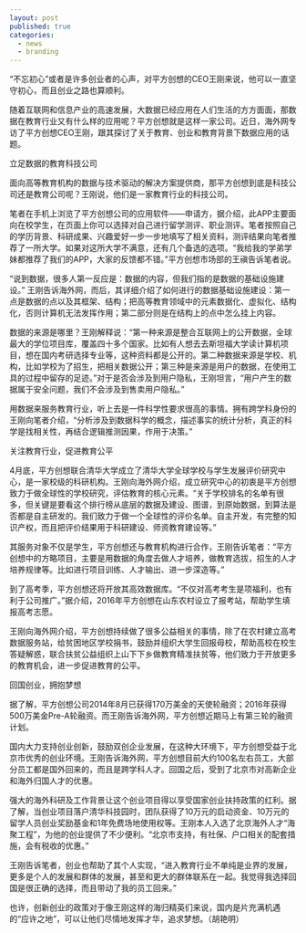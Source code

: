 ```yaml
---
layout: post
published: true
categories:
  - news
  - branding
---
```


“不忘初心”或者是许多创业者的心声，对平方创想的CEO王刚来说，他可以一直坚守初心，而且创业之路也算顺利。

随着互联网和信息产业的高速发展，大数据已经应用在人们生活的方方面面，那数据在教育行业又有什么样的应用呢？平方创想就是这样一家公司。近日，海外网专访了平方创想CEO王刚，跟其探讨了关于教育、创业和教育背景下数据应用的话题。

立足数据的教育科技公司

面向高等教育机构的数据与技术驱动的解决方案提供商，那平方创想到底是科技公司还是教育公司呢？王刚说，他们是一家教育行业的科技公司。

笔者在手机上浏览了平方创想公司的应用软件——申请方，据介绍，此APP主要面向在校学生，在页面上你可以选择对自己进行留学测评、职业测评。笔者按照自己的学历背景、科研成果、兴趣爱好一步一步地填写了相关资料，测评结果向笔者推荐了一所大学。如果对这所大学不满意，还有几个备选的选项。“我给我的学弟学妹都推荐了我们的APP，大家的反馈都不错。”平方创想市场部的王禛告诉笔者说。

“说到数据，很多人第一反应是：数据的内容，但我们指的是数据的基础设施建设。” 王刚告诉海外网，而后，其详细介绍了如何进行的数据基础设施建设：第一点是数据的点以及其框架、结构；把高等教育领域中的元素数据化、虚拟化、结构化，否则计算机无法发挥作用；第二部分则是在结构上的点中怎么挂上内容。

数据的来源是哪里？王刚解释说：“第一种来源是整合互联网上的公开数据，全球最大的学位项目库，覆盖四十多个国家。比如有人想去去斯坦福大学读计算机项目，想在国内考研选择专业等，这种资料都是公开的。第二种数据来源是学校、机构，比如学校为了招生，把相关数据公开；第三种是来源是用户的数据，在使用工具的过程中留存的足迹。”对于是否会涉及到用户隐私，王刚坦言，“用户产生的数据属于安全问题，我们不会涉及到售卖用户隐私。”

用数据来服务教育行业，听上去是一件科学性要求很高的事情。拥有跨学科身份的王刚向笔者介绍，“分析涉及到数据科学的概念，描述事实的统计分析，真正的科学是找相关性，再结合逻辑推测因果，作用于决策。”

关注教育行业，促进教育公平

4月底，平方创想联合清华大学成立了清华大学全球学校与学生发展评价研究中心，是一家校级的科研机构。王刚向海外网介绍，成立研究中心的初衷是平方创想致力于做全球性的学校研究，评估教育的核心元素。“关于学校排名的名单有很多，但关键是要看这个排行榜从底层的数据及建设、图谱，到原始数据，到算法是否都是自主研发的。我们致力于做一个全球性的评价名单。自主开发，有完整的知识产权，而且把评价结果用于科研建设、师资教育建设等。”

其服务对象不仅是学生，平方创想还与教育机构进行合作，王刚告诉笔者：“平方创想中的方略项目，主要是用数据的角度去做人才培养，做教育选拔，招生的人才培养规律等。比如进行项目训练、人才输出、进一步深造等。”

到了高考季，平方创想还将开放其高效数据库。“不仅对高考考生是项福利，也有利于公司推广。”据介绍，2016年平方创想在山东农村设立了报考站，帮助学生填报高考志愿。

王刚向海外网介绍，平方创想持续做了很多公益相关的事情，除了在农村建立高考数据服务站，给贫困地区学校捐书，鼓励并组织大学生回报母校，帮助高校在校生答疑解惑，联合扶贫公益组织上山下下乡做教育精准扶贫等，他们致力于开放更多的教育机会，进一步促进教育的公平。

回国创业，拥抱梦想

据了解，平方创想公司2014年8月已获得170万美金的天使轮融资；2016年获得500万美金Pre-A轮融资。而王刚告诉海外网，平方创想近期马上有第三轮的融资计划。

国内大力支持创业创新，鼓励双创企业发展，在这种大环境下，平方创想受益于北京市优秀的创业环境。王刚告诉海外网，平方创想目前大约100名左右员工，大部分员工都是国外回来的，而且是跨学科人才。回国之后，受到了北京市对高新企业和海外归国人才的优惠。

强大的海外科研及工作背景让这个创业项目得以享受国家创业扶持政策的红利。据了解，当创业项目落户清华科技园时，团队获得了10万元的启动资金、10万元的留学人员创业奖励基金和1年免费场地使用权等。王刚本人入选了北京海外人才“海聚工程”，为他的创业提供了不少便利。“北京市支持，有社保、户口相关的配套措施，会有税收的优惠。”

王刚告诉笔者，创业也帮助了其个人实现，“进入教育行业不单纯是业界的发展，更多是个人的发展和群体的发展，甚至和更大的群体联系在一起。我觉得我选择回国是很正确的选择，而且带动了我的员工回来。”

也许，创新创业的政策对于像王刚这样的海归精英们来说，国内是片充满机遇的“应许之地”，可以让他们尽情地发挥才华，追求梦想。（胡艳明）
